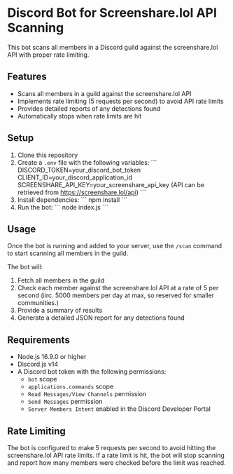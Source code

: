 # Discord Bot for Screenshare.lol API Scanning

This bot scans all members in a Discord guild against the screenshare.lol API with proper rate limiting.

## Features

- Scans all members in a guild against the screenshare.lol API
- Implements rate limiting (5 requests per second) to avoid API rate limits
- Provides detailed reports of any detections found
- Automatically stops when rate limits are hit

## Setup

1. Clone this repository
2. Create a `.env` file with the following variables:
   \`\`\`
   DISCORD_TOKEN=your_discord_bot_token
   CLIENT_ID=your_discord_application_id
   SCREENSHARE_API_KEY=your_screenshare_api_key (API can be retrieved from https://screenshare.lol/api)
   \`\`\`
3. Install dependencies:
   \`\`\`
   npm install
   \`\`\`
4. Run the bot:
   \`\`\`
   node index.js
   \`\`\`

## Usage

Once the bot is running and added to your server, use the `/scan` command to start scanning all members in the guild.

The bot will:
1. Fetch all members in the guild
2. Check each member against the screenshare.lol API at a rate of 5 per second (iirc. 5000 members per day at max, so reserved for smaller communities.)
3. Provide a summary of results
4. Generate a detailed JSON report for any detections found

## Requirements

- Node.js 16.9.0 or higher
- Discord.js v14
- A Discord bot token with the following permissions:
  - `bot` scope
  - `applications.commands` scope
  - `Read Messages/View Channels` permission
  - `Send Messages` permission
  - `Server Members Intent` enabled in the Discord Developer Portal

## Rate Limiting

The bot is configured to make 5 requests per second to avoid hitting the screenshare.lol API rate limits. If a rate limit is hit, the bot will stop scanning and report how many members were checked before the limit was reached.
